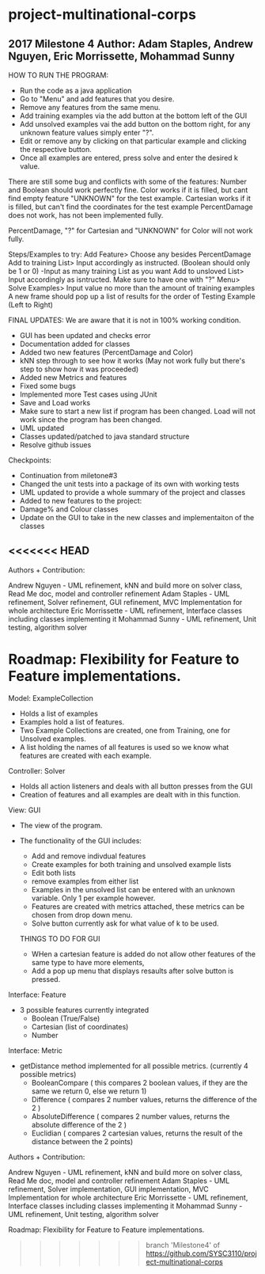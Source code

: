 # project-multinational-corps
2017
Milestone 4
Author: Adam Staples, Andrew Nguyen, Eric Morrissette, Mohammad Sunny
----------------------------------------------------------------------------------------------------------
HOW TO RUN THE PROGRAM:
- Run the code as a java application
- Go to "Menu" and add features that you desire.
- Remove any features from the same menu.
- Add training examples via the add button at the bottom left of the GUI
- Add unsolved examples vai the add button on the bottom right, for any unknown feature values simply enter "?".
- Edit or remove any by clicking on that particular example and clicking the respective button.
- Once all examples are entered, press solve and enter the desired k value.

There are still some bug and conflicts with some of the features:
Number and Boolean should work perfectly fine.
Color works if it is filled, but cant find empty feature "UNKNOWN" for the test example.
Cartesian works if it is filled, but can't find the coordinates for the test example
PercentDamage does not work, has not been implemented fully.

PercentDamage, "?" for Cartesian and "UNKNOWN" for Color will not work fully.

Steps/Examples to try:
Add Feature> Choose any besides PercentDamage
Add to training List> Input accordingly as instructed. (Boolean should only be 1 or 0)
  -Input as many training List as you want
Add to unsloved List> Input accordingly as isntructed. Make sure to have one with "?"
Menu> Solve Examples> Input value no more than the amount of training examples
A new frame should pop up a list of results for the order of Testing Example (Left to Right)


FINAL UPDATES:
We are aware that it is not in 100% working condition.
- GUI has been updated and checks error
- Documentation added for classes
- Added two new features (PercentDamage and Color)
- kNN step through to see how it works (May not work fully but there's step to show how it was proceeded)
- Added new Metrics and features
- Fixed some bugs
- Implemented more Test cases using JUnit
- Save and Load works
- Make sure to start a new list if program has been changed. Load will not work since the program has been changed.
- UML updated
- Classes updated/patched to java standard structure
- Resolve github issues

Checkpoints:

- Continuation from miletone#3
- Changed the unit tests into a package of its own with working tests
- UML updated to provide a whole summary of the project and classes
- Added to new features to the project:
- Damage% and Colour classes
- Update on the GUI to take in the new classes and implementaiton of the classes


<<<<<<< HEAD
-
Authors + Contribution:

Andrew Nguyen - UML refinement, kNN and build more on solver class, Read Me doc, model and controller refinement
Adam Staples - UML refinement, Solver refinement, GUI refinement, MVC Implementation for whole architecture
Eric Morrissette - UML refinement, Interface classes including classes implementing it
Mohammad Sunny - UML refinement, Unit testing, algorithm solver

Roadmap: Flexibility for Feature to Feature implementations.
=======


Model: ExampleCollection
  - Holds a list of examples
  - Examples hold a list of features.
  - Two Example Collections are created, one from Training, one for Unsolved examples.
  - A list holding the names of all features is used so we know what features are created with each example.
  
  
Controller: Solver
  - Holds all action listeners and deals with all button presses from the GUI
  - Creation of features and all examples are dealt with in this function.
  
View: GUI
  - The view of the program. 
  - The functionality of the GUI includes:
    - Add and remove indivdual features
    - Create examples for both training and unsolved example lists
    - Edit both lists
    - remove examples from either list
    - Examples in the unsolved list can be entered with an unknown variable. Only 1 per example however.
    - Features are created with metrics attached, these metrics can be chosen from drop down menu.
    - Solve button currently ask for what value of k to be used.
    
    THINGS TO DO FOR GUI
     - WHen a cartesian feature is added do not allow other features of the same type to have more elements,
     - Add a pop up menu that displays resaults after solve button is pressed.

Interface: Feature
  - 3 possible features currently integrated
    - Boolean (True/False)
    - Cartesian (list of coordinates)
    - Number
    
Interface: Metric
  - getDistance method implemented for all possible metrics. (currently 4 possible metrics)
    - BooleanCompare ( this compares 2 boolean values, if they are the same we return 0, else we return 1)
    - Difference ( compares 2 number values, returns the difference of the 2 )
    - AbsoluteDifference ( compares 2 number values, returns the absolute difference of the 2 )
    - Euclidian ( compares 2 cartesian values, returns the result of the distance between the 2 points)

Authors + Contribution:

Andrew Nguyen - UML refinement, kNN and build more on solver class, Read Me doc, model and controller refinement
Adam Staples - UML refinement, Solver implementation, GUI implementation, MVC Implementation for whole architecture
Eric Morrissette - UML refinement, Interface classes including classes implementing it
Mohammad Sunny - UML refinement, Unit testing, algorithm solver

Roadmap: Flexibility for Feature to Feature implementations.



>>>>>>> branch 'Milestone4' of https://github.com/SYSC3110/project-multinational-corps
